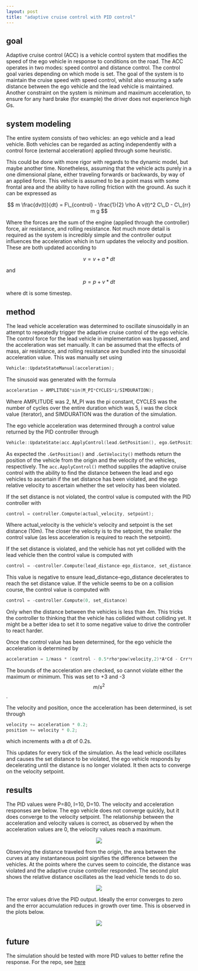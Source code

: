 ```yaml
---
layout: post
title: "adaptive cruise control with PID control"
---
```


## goal

Adaptive cruise control (ACC) is a vehicle control system that modifies the speed of the ego vehicle in response to conditions on the road. The ACC operates in two modes: speed control and distance control. The control goal varies depending on which mode is set. The goal of the system is to maintain the cruise speed with speed control, whilst also ensuring a safe distance between the ego vehicle and the lead vehicle is maintained. Another constraint on the system is minimum and maximum acceleration, to ensure for any hard brake (for example) the driver does not experience high Gs. 


## system modeling

The entire system consists of two vehicles: an ego vehicle and a lead vehicle. Both vehicles can be regarded as acting independently with a control force (external acceleration) applied through some heuristic.

This could be done with more rigor with regards to the dynamic model, but maybe another time. Nonetheless, assuming that the vehicle acts purely in a one dimensional plane, either traveling forwards or backwards, by way of an applied force. This vehicle is assumed to be a point mass with some frontal area and the ability to have rolling friction with the ground. As such it can be expressed as


$$ m \frac{dv(t)}{dt} = F\_{control} - \frac{1}{2} \rho A v(t)^2 C\_D - C\_{rr} m g $$

Where the forces are the sum of the engine (applied through the controller) force, air resistance, and rolling resistance. Not much more detail is required as the system is incredibly simple and the controller output influences the acceleration which in turn updates the velocity and position. These are both updated according to

$$ v = v + a * dt $$

and

$$ p = p + v * dt $$

where dt is some timestep.

## method

The lead vehicle acceleration was determined to oscillate sinusoidally in an attempt to repeatedly trigger the adaptive cruise control of the ego vehicle. The control force for the lead vehicle in implementation was bypassed, and the acceleration was set manually. It can be assumed that the effects of mass, air resistance, and rolling resistance are bundled into the sinusoidal acceleration value. This was manually set using 

```cpp
Vehicle::UpdateStateManual(acceleration);
```

The sinusoid was generated with the formula


```cpp
acceleration = AMPLITUDE*sin(M_PI*CYCLES*i/SIMDURATION);
```

Where AMPLITUDE was 2, M\_PI was the pi constant, CYCLES was the number of cycles over the entire duration which was 5, i was the clock value (iterator), and SIMDURATION was the duration of the simulation.

The ego vehicle acceleration was determined through a control value returned by the PID controller through

```cpp
Vehicle::UpdateState(acc.ApplyControl(lead.GetPosition(), ego.GetPosition(), ego.GetVelocity()));
```

As expected the `.GetPosition()` and `.GetVelocity()` methods return the position of the vehicle from the origin and the velocity of the vehicles, respectively. The `acc.ApplyControl()` method supplies the adaptive cruise control with the ability to find the distance between the lead and ego vehicles to ascertain if the set distance has been violated, and the ego relative velocity to ascertain whether the set velocity has been violated.

If the set distance is not violated, the control value is computed with the PID controller with 

```cpp
control = controller.Compute(actual_velocity, setpoint);
```

Where actual\_velocity is the vehicle's velocity and setpoint is the set distance (10m). The closer the velocity is to the setpoint, the smaller the control value (as less acceleration is required to reach the setpoint). 

If the set distance is violated, and the vehicle has not yet collided with the lead vehicle then the control value is computed with

```cpp
control = -controller.Compute(lead_distance-ego_distance, set_distance);
```

This value is negative to ensure lead\_distance-ego\_distance decelerates to reach the set distance value. If the vehicle seems to be on a collision course, the control value is computed with

```cpp
control = -controller.Compute(0, set_distance)
```

Only when the distance between the vehicles is less than 4m. This tricks the controller to thinking that the vehicle has collided without colliding yet. It might be a better idea to set it to some negative value to drive the controller to react harder.

Once the control value has been determined, for the ego vehicle the acceleration is determined by

```cpp
acceleration = 1/mass * (control - 0.5*rho*pow(velocity,2)*A*Cd - Crr*mass*g);
```

The bounds of the acceleration are checked, so cannot violate either the maximum or minimum. This was set to +3 and -3 $$ m/s^2 $$.

The velocity and position, once the acceleration has been determined, is set through

```cpp
velocity += acceleration * 0.2;
position += velocity * 0.2;
```

which increments with a dt of 0.2s.

This updates for every tick of the simulation. As the lead vehicle oscillates and causes the set distance to be violated, the ego vehicle responds by decelerating until the distance is no longer violated. It then acts to converge on the velocity setpoint.

## results

The PID values were P=80, I=10, D=10. The velocity and acceleration responses are below. The ego vehicle does not converge quickly, but it does converge to the velocity setpoint. The relationship between the acceleration and velocity values is correct, as observed by when the acceleration values are 0, the velocity values reach a maximum.

<p align="center"><img src="https://raw.githubusercontent.com/onlycase/adaptive-cruise-control/master/plots/vel-acc-responses.png"/></p>

Observing the distance traveled from the origin, the area between the curves at any instantaneous point signifies the difference between the vehicles. At the points where the curves seem to coincide, the distance was violated and the adaptive cruise controller responded. The second plot shows the relative distance oscillates as the lead vehicle tends to do so.

<p align="center"><img src="https://raw.githubusercontent.com/onlycase/adaptive-cruise-control/master/plots/distance.png"/></p>

The error values drive the PID output. Ideally the error converges to zero and the error accumulation reduces in growth over time. This is observed in the plots below.

<p align="center"><img src="https://raw.githubusercontent.com/onlycase/adaptive-cruise-control/master/plots/error.png"/></p>

## future

The simulation should be tested with more PID values to better refine the response. For the repo, see [here](https://github.com/onlycase/adaptive-cruise-control)
